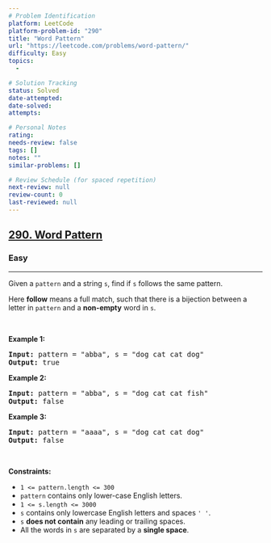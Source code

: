 ```yaml
---
# Problem Identification
platform: LeetCode
platform-problem-id: "290"
title: "Word Pattern"
url: "https://leetcode.com/problems/word-pattern/"
difficulty: Easy
topics:
  -

# Solution Tracking
status: Solved
date-attempted:
date-solved:
attempts:

# Personal Notes
rating:
needs-review: false
tags: []
notes: ""
similar-problems: []

# Review Schedule (for spaced repetition)
next-review: null
review-count: 0
last-reviewed: null
---
```


<h2><a href="https://leetcode.com/problems/word-pattern/">290. Word Pattern</a></h2><h3>Easy</h3><hr><div><p>Given a <code>pattern</code> and a string <code>s</code>, find if <code>s</code>&nbsp;follows the same pattern.</p>

<p>Here <b>follow</b> means a full match, such that there is a bijection between a letter in <code>pattern</code> and a <b>non-empty</b> word in <code>s</code>.</p>

<p>&nbsp;</p>
<p><strong class="example">Example 1:</strong></p>

<pre><strong>Input:</strong> pattern = "abba", s = "dog cat cat dog"
<strong>Output:</strong> true
</pre>

<p><strong class="example">Example 2:</strong></p>

<pre><strong>Input:</strong> pattern = "abba", s = "dog cat cat fish"
<strong>Output:</strong> false
</pre>

<p><strong class="example">Example 3:</strong></p>

<pre><strong>Input:</strong> pattern = "aaaa", s = "dog cat cat dog"
<strong>Output:</strong> false
</pre>

<p>&nbsp;</p>
<p><strong>Constraints:</strong></p>

<ul>
	<li><code>1 &lt;= pattern.length &lt;= 300</code></li>
	<li><code>pattern</code> contains only lower-case English letters.</li>
	<li><code>1 &lt;= s.length &lt;= 3000</code></li>
	<li><code>s</code> contains only lowercase English letters and spaces <code>' '</code>.</li>
	<li><code>s</code> <strong>does not contain</strong> any leading or trailing spaces.</li>
	<li>All the words in <code>s</code> are separated by a <strong>single space</strong>.</li>
</ul>
</div>